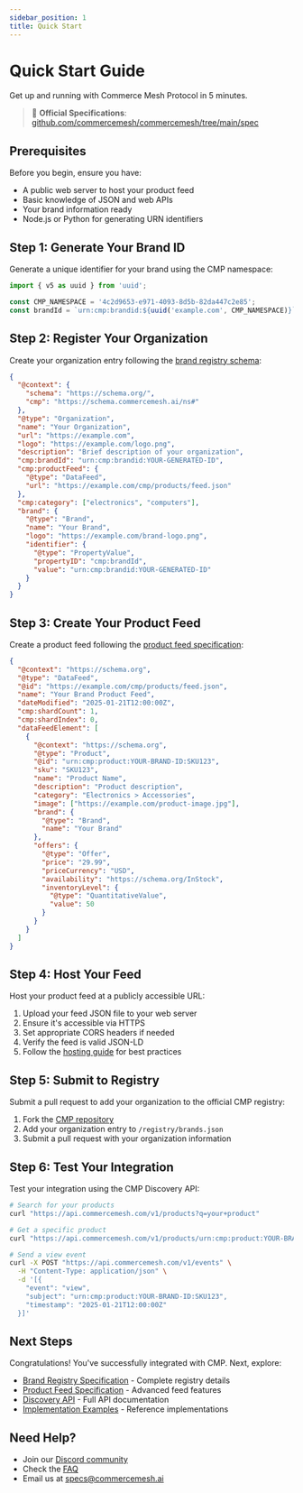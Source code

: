 ```yaml
---
sidebar_position: 1
title: Quick Start
---
```


# Quick Start Guide

Get up and running with Commerce Mesh Protocol in 5 minutes.

> 📄 **Official Specifications**: [github.com/commercemesh/commercemesh/tree/main/spec](https://github.com/commercemesh/commercemesh/tree/main/spec)

## Prerequisites

Before you begin, ensure you have:

- A public web server to host your product feed
- Basic knowledge of JSON and web APIs
- Your brand information ready
- Node.js or Python for generating URN identifiers

## Step 1: Generate Your Brand ID

Generate a unique identifier for your brand using the CMP namespace:

```javascript
import { v5 as uuid } from 'uuid';

const CMP_NAMESPACE = '4c2d9653-e971-4093-8d5b-82da447c2e85';
const brandId = `urn:cmp:brandid:${uuid('example.com', CMP_NAMESPACE)}`;
```

## Step 2: Register Your Organization

Create your organization entry following the [brand registry schema](https://github.com/commercemesh/commercemesh/blob/main/spec/brand-registry/v0.1/schema/brand-registry-schema.jsonld):

```json
{
  "@context": {
    "schema": "https://schema.org/",
    "cmp": "https://schema.commercemesh.ai/ns#"
  },
  "@type": "Organization",
  "name": "Your Organization",
  "url": "https://example.com",
  "logo": "https://example.com/logo.png",
  "description": "Brief description of your organization",
  "cmp:brandId": "urn:cmp:brandid:YOUR-GENERATED-ID",
  "cmp:productFeed": {
    "@type": "DataFeed",
    "url": "https://example.com/cmp/products/feed.json"
  },
  "cmp:category": ["electronics", "computers"],
  "brand": {
    "@type": "Brand",
    "name": "Your Brand",
    "logo": "https://example.com/brand-logo.png",
    "identifier": {
      "@type": "PropertyValue",
      "propertyID": "cmp:brandId",
      "value": "urn:cmp:brandid:YOUR-GENERATED-ID"
    }
  }
}
```

## Step 3: Create Your Product Feed

Create a product feed following the [product feed specification](https://github.com/commercemesh/commercemesh/blob/main/spec/product-feed/v0.1/README.md):

```json
{
  "@context": "https://schema.org",
  "@type": "DataFeed",
  "@id": "https://example.com/cmp/products/feed.json",
  "name": "Your Brand Product Feed",
  "dateModified": "2025-01-21T12:00:00Z",
  "cmp:shardCount": 1,
  "cmp:shardIndex": 0,
  "dataFeedElement": [
    {
      "@context": "https://schema.org",
      "@type": "Product",
      "@id": "urn:cmp:product:YOUR-BRAND-ID:SKU123",
      "sku": "SKU123",
      "name": "Product Name",
      "description": "Product description",
      "category": "Electronics > Accessories",
      "image": ["https://example.com/product-image.jpg"],
      "brand": {
        "@type": "Brand",
        "name": "Your Brand"
      },
      "offers": {
        "@type": "Offer",
        "price": "29.99",
        "priceCurrency": "USD",
        "availability": "https://schema.org/InStock",
        "inventoryLevel": {
          "@type": "QuantitativeValue",
          "value": 50
        }
      }
    }
  ]
}
```

## Step 4: Host Your Feed

Host your product feed at a publicly accessible URL:

1. Upload your feed JSON file to your web server
2. Ensure it's accessible via HTTPS
3. Set appropriate CORS headers if needed
4. Verify the feed is valid JSON-LD
5. Follow the [hosting guide](https://github.com/commercemesh/commercemesh/blob/main/spec/product-feed/v0.1/hosting.md) for best practices

## Step 5: Submit to Registry

Submit a pull request to add your organization to the official CMP registry:

1. Fork the [CMP repository](https://github.com/commercemesh/commercemesh)
2. Add your organization entry to `/registry/brands.json`
3. Submit a pull request with your organization information

## Step 6: Test Your Integration

Test your integration using the CMP Discovery API:

```bash
# Search for your products
curl "https://api.commercemesh.com/v1/products?q=your+product"

# Get a specific product
curl "https://api.commercemesh.com/v1/products/urn:cmp:product:YOUR-BRAND-ID:SKU123"

# Send a view event
curl -X POST "https://api.commercemesh.com/v1/events" \
  -H "Content-Type: application/json" \
  -d '[{
    "event": "view",
    "subject": "urn:cmp:product:YOUR-BRAND-ID:SKU123",
    "timestamp": "2025-01-21T12:00:00Z"
  }]'
```

## Next Steps

Congratulations! You've successfully integrated with CMP. Next, explore:

- [Brand Registry Specification](https://github.com/commercemesh/commercemesh/tree/main/spec/brand-registry/v0.1) - Complete registry details
- [Product Feed Specification](https://github.com/commercemesh/commercemesh/tree/main/spec/product-feed/v0.1) - Advanced feed features
- [Discovery API](https://github.com/commercemesh/commercemesh/tree/main/spec/discovery/v0.1) - Full API documentation
- [Implementation Examples](https://github.com/commercemesh/commercemesh/tree/main/spec) - Reference implementations

## Need Help?

- Join our [Discord community](https://discord.gg/commercemesh)
- Check the [FAQ](/docs/faq)
- Email us at specs@commercemesh.ai